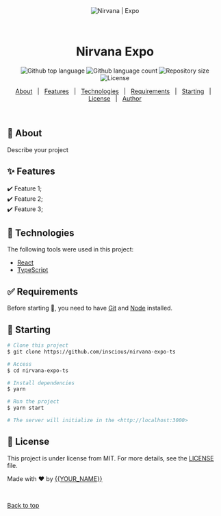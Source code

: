 <div align="center" id="top"> 
  <img src="./.github/app.gif" alt="Nirvana | Expo" />

&#xa0;

  <!-- <a href="https://nirvanaexpots.netlify.app">Demo</a> -->
</div>

<h1 align="center">Nirvana Expo</h1>

<p align="center">
  <img alt="Github top language" src="https://img.shields.io/github/languages/top/inscious/nirvana-expo-ts?color=56BEB8">

  <img alt="Github language count" src="https://img.shields.io/github/languages/count/inscious/nirvana-expo-ts?color=56BEB8">

  <img alt="Repository size" src="https://img.shields.io/github/repo-size/inscious/nirvana-expo-ts?color=56BEB8">

  <img alt="License" src="https://img.shields.io/github/license/inscious/nirvana-expo-ts?color=56BEB8">

  <!-- <img alt="Github issues" src="https://img.shields.io/github/issues/inscious/nirvana-expo-ts?color=56BEB8" /> -->

  <!-- <img alt="Github forks" src="https://img.shields.io/github/forks/inscious/nirvana-expo-ts?color=56BEB8" /> -->

  <!-- <img alt="Github stars" src="https://img.shields.io/github/stars/inscious/nirvana-expo-ts?color=56BEB8" /> -->
</p>

<!-- Status -->

<!-- <h4 align="center">
	🚧  Nirvana Expo Ts 🚀 Under construction...  🚧
</h4>

<hr> -->

<p align="center">
  <a href="#dart-about">About</a> &#xa0; | &#xa0; 
  <a href="#sparkles-features">Features</a> &#xa0; | &#xa0;
  <a href="#rocket-technologies">Technologies</a> &#xa0; | &#xa0;
  <a href="#white_check_mark-requirements">Requirements</a> &#xa0; | &#xa0;
  <a href="#checkered_flag-starting">Starting</a> &#xa0; | &#xa0;
  <a href="#memo-license">License</a> &#xa0; | &#xa0;
  <a href="https://github.com/inscious" target="_blank">Author</a>
</p>

<br>

## :dart: About

Describe your project

## :sparkles: Features

:heavy_check_mark: Feature 1;\
:heavy_check_mark: Feature 2;\
:heavy_check_mark: Feature 3;

## :rocket: Technologies

The following tools were used in this project:

-   [React](https://reactjs.org/)
-   [TypeScript](https://www.typescriptlang.org/)

## :white_check_mark: Requirements

Before starting :checkered_flag:, you need to have [Git](https://git-scm.com) and [Node](https://nodejs.org/en/) installed.

## :checkered_flag: Starting

```bash
# Clone this project
$ git clone https://github.com/inscious/nirvana-expo-ts

# Access
$ cd nirvana-expo-ts

# Install dependencies
$ yarn

# Run the project
$ yarn start

# The server will initialize in the <http://localhost:3000>
```

## :memo: License

This project is under license from MIT. For more details, see the [LICENSE](LICENSE.md) file.

Made with :heart: by <a href="https://github.com/inscious" target="_blank">{{YOUR_NAME}}</a>

&#xa0;

<a href="#top">Back to top</a>
